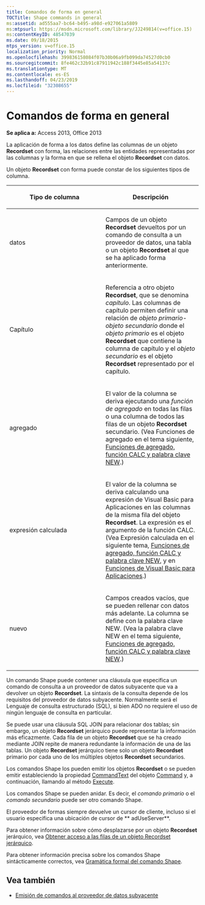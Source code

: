 ```yaml
---
title: Comandos de forma en general
TOCTitle: Shape commands in general
ms:assetid: ad555aa7-bc64-b495-a98d-e927061a5809
ms:mtpsurl: https://msdn.microsoft.com/library/JJ249814(v=office.15)
ms:contentKeyID: 48547039
ms.date: 09/18/2015
mtps_version: v=office.15
localization_priority: Normal
ms.openlocfilehash: 399836158084f07b30b06a9fb099da74527d0cb0
ms.sourcegitcommit: 8fe462c32b91c87911942c188f3445e85a54137c
ms.translationtype: MT
ms.contentlocale: es-ES
ms.lasthandoff: 04/23/2019
ms.locfileid: "32308655"
---
```

# <a name="shape-commands-in-general"></a>Comandos de forma en general

**Se aplica a:** Access 2013, Office 2013

La aplicación de forma a los datos define las columnas de un objeto **Recordset** con forma, las relaciones entre las entidades representadas por las columnas y la forma en que se rellena el objeto **Recordset** con datos.

Un objeto **Recordset** con forma puede constar de los siguientes tipos de columna.

<table>
<colgroup>
<col style="width: 50%" />
<col style="width: 50%" />
</colgroup>
<thead>
<tr class="header">
<th><p>Tipo de columna</p></th>
<th><p>Descripción</p></th>
</tr>
</thead>
<tbody>
<tr class="odd">
<td><p>datos</p></td>
<td><p>Campos de un objeto <strong>Recordset</strong> devueltos por un comando de consulta a un proveedor de datos, una tabla o un objeto <strong>Recordset</strong> al que se ha aplicado forma anteriormente.</p></td>
</tr>
<tr class="even">
<td><p>Capítulo</p></td>
<td><p>Referencia a otro objeto <strong>Recordset</strong>, que se denomina <em>capítulo</em>. Las columnas de capítulo permiten definir una relación de <em>objeto primario-objeto secundario</em> donde el <em>objeto primario</em> es el objeto <strong>Recordset</strong> que contiene la columna de capítulo y el <em>objeto secundario</em> es el objeto <strong>Recordset</strong> representado por el capítulo.</p></td>
</tr>
<tr class="odd">
<td><p>agregado</p></td>
<td><p>El valor de la columna se deriva ejecutando una <em>función de agregado</em> en todas las filas o una columna de todos las filas de un objeto <strong>Recordset</strong> secundario. (Vea Funciones de agregado en el tema siguiente, <a href="aggregate-functions-the-calc-function-and-the-new-keyword.md">Funciones de agregado, función CALC y palabra clave NEW</a>.)</p></td>
</tr>
<tr class="even">
<td><p>expresión calculada</p></td>
<td><p>El valor de la columna se deriva calculando una expresión de Visual Basic para Aplicaciones en las columnas de la misma fila del objeto <strong>Recordset</strong>. La expresión es el argumento de la función CALC. (Vea Expresión calculada en el siguiente tema, <a href="aggregate-functions-the-calc-function-and-the-new-keyword.md">Funciones de agregado, función CALC y palabra clave NEW</a>, y en <a href="visual-basic-for-applications-functions.md">Funciones de Visual Basic para Aplicaciones</a>.)</p></td>
</tr>
<tr class="odd">
<td><p>nuevo</p></td>
<td><p>Campos creados vacíos, que se pueden rellenar con datos más adelante. La columna se define con la palabra clave NEW. (Vea la palabra clave NEW en el tema siguiente, <a href="aggregate-functions-the-calc-function-and-the-new-keyword.md">Funciones de agregado, función CALC y palabra clave NEW</a>.)</p></td>
</tr>
</tbody>
</table>


Un comando Shape puede contener una cláusula que especifica un comando de consulta a un proveedor de datos subyacente que va a devolver un objeto **Recordset**. La sintaxis de la consulta depende de los requisitos del proveedor de datos subyacente. Normalmente será el Lenguaje de consulta estructurado (SQL), si bien ADO no requiere el uso de ningún lenguaje de consulta en particular.

Se puede usar una cláusula SQL JOIN para relacionar dos tablas; sin embargo, un objeto **Recordset** jerárquico puede representar la información más eficazmente. Cada fila de un objeto **Recordset** que se ha creado mediante JOIN repite de manera redundante la información de una de las tablas. Un objeto **Recordset** jerárquico tiene solo un objeto **Recordset** primario por cada uno de los múltiples objetos **Recordset** secundarios.

Los comandos Shape los pueden emitir los objetos **Recordset** o se pueden emitir estableciendo la propiedad [CommandText](commandtext-property-ado.md) del objeto [Command](command-object-ado.md) y, a continuación, llamando al método [Execute](https://docs.microsoft.com/office/vba/access/concepts/miscellaneous/execute-method-ado-command).

Los comandos Shape se pueden anidar. Es decir, el *comando primario* o el *comando secundario* puede ser otro comando Shape.

El proveedor de formas siempre devuelve un cursor de cliente, incluso si el usuario especifica una ubicación de cursor de ** adUseServer**.

Para obtener información sobre cómo desplazarse por un objeto **Recordset** jerárquico, vea [ Obtener acceso a las filas de un objeto Recordset jerárquico](accessing-rows-in-a-hierarchical-recordset.md).

Para obtener información precisa sobre los comandos Shape sintácticamente correctos, vea [Gramática formal del comando Shape](formal-shape-grammar.md).

## <a name="see-also"></a>Vea también

- [Emisión de comandos al proveedor de datos subyacente](issuing-commands-to-the-underlying-data-provider.md)

